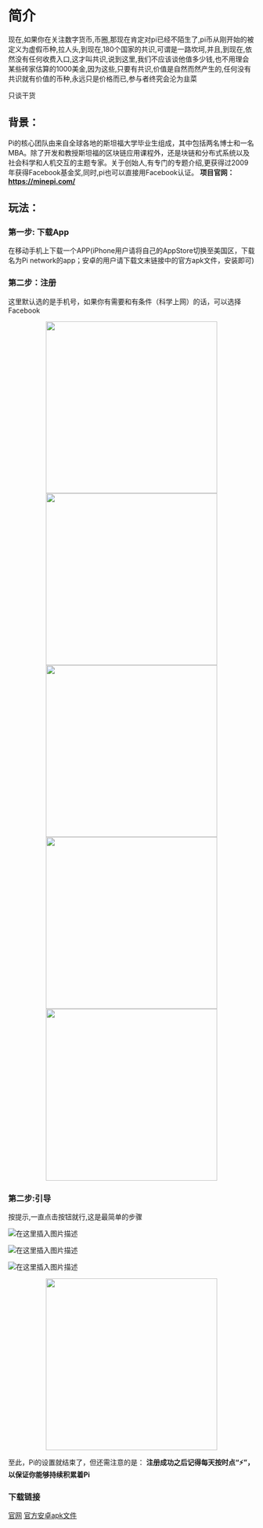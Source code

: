﻿# 简介
现在,如果你在关注数字货币,币圈,那现在肯定对pi已经不陌生了,pi币从刚开始的被定义为虚假币种,拉人头,到现在,180个国家的共识,可谓是一路坎坷,并且,到现在,依然没有任何收费入口,这才叫共识,说到这里,我们不应该谈他值多少钱,也不用理会某些砖家估算的1000美金,因为这些,只要有共识,价值是自然而然产生的,任何没有共识就有价值的币种,永远只是价格而已,参与者终究会沦为韭菜

只谈干货

## 背景：
Pi的核心团队由来自全球各地的斯坦福大学毕业生组成，其中包括两名博士和一名MBA。除了开发和教授斯坦福的区块链应用课程外，还是块链和分布式系统以及社会科学和人机交互的主题专家。关于创始人,有专门的专题介绍,更获得过2009年获得Facebook基金奖,同时,pi也可以直接用Facebook认证。
**项目官网：https://minepi.com/**

## 玩法：
### 第一步: 下载App
在移动手机上下载一个APP(iPhone用户请将自己的AppStore切换至美国区，下载名为Pi network的app；安卓的用户请下载文末链接中的官方apk文件，安装即可)
### 第二步：注册
这里默认选的是手机号，如果你有需要和有条件（科学上网）的话，可以选择Facebook

<div align="center">
<img src="https://img-blog.csdnimg.cn/20210218131546127.jpg#pic_center" width="350px">
</div>

<div align="center">
<img src="https://img-blog.csdnimg.cn/2021021813155558.jpg#pic_center" width="350px">
</div>

<div align="center">
<img src="https://img-blog.csdnimg.cn/20210218131749875.jpg#pic_center" width="350px">
</div>

<div align="center">
<img src="https://img-blog.csdnimg.cn/20210218131800847.jpg#pic_center" width="350px">
</div>

<div align="center">
<img src="https://img-blog.csdnimg.cn/20210218131810430.png?x-oss-process=image/watermark,type_ZmFuZ3poZW5naGVpdGk,shadow_10,text_aHR0cHM6Ly9ibG9nLmNzZG4ubmV0L3dlaXhpbl80NTQ5ODE3Mw==,size_16,color_FFFFFF,t_70#pic_center" width="350px">
</div>

### 第二步:引导
按提示,一直点击按钮就行,这是最简单的步骤

![在这里插入图片描述](https://img-blog.csdnimg.cn/20210218131837218.jpg?x-oss-process=image/watermark,type_ZmFuZ3poZW5naGVpdGk,shadow_10,text_aHR0cHM6Ly9ibG9nLmNzZG4ubmV0L3dlaXhpbl80NTQ5ODE3Mw==,size_16,color_FFFFFF,t_70#pic_center)

![在这里插入图片描述](https://img-blog.csdnimg.cn/20210218131947610.jpg?x-oss-process=image/watermark,type_ZmFuZ3poZW5naGVpdGk,shadow_10,text_aHR0cHM6Ly9ibG9nLmNzZG4ubmV0L3dlaXhpbl80NTQ5ODE3Mw==,size_16,color_FFFFFF,t_70#pic_center)

![在这里插入图片描述](https://img-blog.csdnimg.cn/20210218132001515.jpg?x-oss-process=image/watermark,type_ZmFuZ3poZW5naGVpdGk,shadow_10,text_aHR0cHM6Ly9ibG9nLmNzZG4ubmV0L3dlaXhpbl80NTQ5ODE3Mw==,size_16,color_FFFFFF,t_70#pic_center)

<div align="center">
<img src="https://img-blog.csdnimg.cn/20210218132010955.jpg#pic_center" width="350px">
</div>

至此，Pi的设置就结束了，但还需注意的是：
**注册成功之后记得每天按时点“⚡”，以保证你能够持续积累着Pi**

### 下载链接
[官网](https://minepi.com/#download)
[官方安卓apk文件](https://d1bdkd0g1kai9c.cloudfront.net/apk/last.apk)
